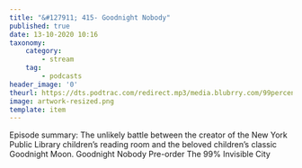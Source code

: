 ```yaml
---
title: "&#127911; 415- Goodnight Nobody"
published: true
date: 13-10-2020 10:16
taxonomy:
    category:
        - stream
    tag:
        - podcasts
header_image: '0'
theurl: https://dts.podtrac.com/redirect.mp3/media.blubrry.com/99percentinvisible/dovetail.prxu.org/96/3657a2b6-10a1-4580-8cce-ca8aff53b177/415_Goodnight_Nobody_pt01.mp3
image: artwork-resized.png
template: item
--- 
```

Episode summary: The unlikely battle between the creator of the New York Public Library children’s reading room and the beloved children’s classic Goodnight Moon. Goodnight Nobody Pre-order The 99% Invisible City
